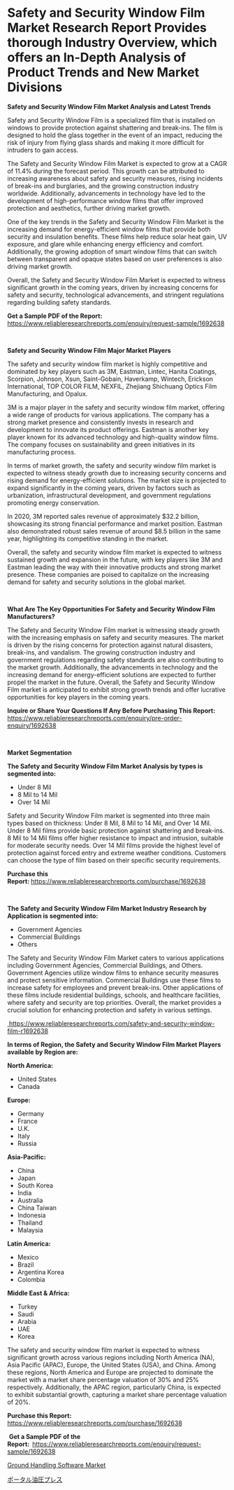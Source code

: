 <p><h1>Safety and Security Window Film Market Research Report Provides thorough Industry Overview, which offers an In-Depth Analysis of Product Trends and New Market Divisions</h1></p><p><strong>Safety and Security Window Film Market Analysis and Latest Trends</strong></p>
<p><p>Safety and Security Window Film is a specialized film that is installed on windows to provide protection against shattering and break-ins. The film is designed to hold the glass together in the event of an impact, reducing the risk of injury from flying glass shards and making it more difficult for intruders to gain access.</p><p>The Safety and Security Window Film Market is expected to grow at a CAGR of 11.4% during the forecast period. This growth can be attributed to increasing awareness about safety and security measures, rising incidents of break-ins and burglaries, and the growing construction industry worldwide. Additionally, advancements in technology have led to the development of high-performance window films that offer improved protection and aesthetics, further driving market growth.</p><p>One of the key trends in the Safety and Security Window Film Market is the increasing demand for energy-efficient window films that provide both security and insulation benefits. These films help reduce solar heat gain, UV exposure, and glare while enhancing energy efficiency and comfort. Additionally, the growing adoption of smart window films that can switch between transparent and opaque states based on user preferences is also driving market growth.</p><p>Overall, the Safety and Security Window Film Market is expected to witness significant growth in the coming years, driven by increasing concerns for safety and security, technological advancements, and stringent regulations regarding building safety standards.</p></p>
<p><strong>Get a Sample PDF of the Report:&nbsp;</strong> <a href="https://www.reliableresearchreports.com/enquiry/request-sample/1692638">https://www.reliableresearchreports.com/enquiry/request-sample/1692638</a></p>
<p>&nbsp;</p>
<p><strong>Safety and Security Window Film Major Market Players</strong></p>
<p><p>The safety and security window film market is highly competitive and dominated by key players such as 3M, Eastman, Lintec, Hanita Coatings, Scorpion, Johnson, Xsun, Saint-Gobain, Haverkamp, Wintech, Erickson International, TOP COLOR FILM, NEXFIL, Zhejiang Shichuang Optics Film Manufacturing, and Opalux.</p><p>3M is a major player in the safety and security window film market, offering a wide range of products for various applications. The company has a strong market presence and consistently invests in research and development to innovate its product offerings. Eastman is another key player known for its advanced technology and high-quality window films. The company focuses on sustainability and green initiatives in its manufacturing process.</p><p>In terms of market growth, the safety and security window film market is expected to witness steady growth due to increasing security concerns and rising demand for energy-efficient solutions. The market size is projected to expand significantly in the coming years, driven by factors such as urbanization, infrastructural development, and government regulations promoting energy conservation.</p><p>In 2020, 3M reported sales revenue of approximately $32.2 billion, showcasing its strong financial performance and market position. Eastman also demonstrated robust sales revenue of around $8.5 billion in the same year, highlighting its competitive standing in the market.</p><p>Overall, the safety and security window film market is expected to witness sustained growth and expansion in the future, with key players like 3M and Eastman leading the way with their innovative products and strong market presence. These companies are poised to capitalize on the increasing demand for safety and security solutions in the global market.</p></p>
<p>&nbsp;</p>
<p><strong>What Are The Key Opportunities For Safety and Security Window Film Manufacturers?</strong></p>
<p><p>The Safety and Security Window Film market is witnessing steady growth with the increasing emphasis on safety and security measures. The market is driven by the rising concerns for protection against natural disasters, break-ins, and vandalism. The growing construction industry and government regulations regarding safety standards are also contributing to the market growth. Additionally, the advancements in technology and the increasing demand for energy-efficient solutions are expected to further propel the market in the future. Overall, the Safety and Security Window Film market is anticipated to exhibit strong growth trends and offer lucrative opportunities for key players in the coming years.</p></p>
<p><strong>Inquire or Share Your Questions If Any Before Purchasing This Report:</strong> <a href="https://www.reliableresearchreports.com/enquiry/pre-order-enquiry/1692638">https://www.reliableresearchreports.com/enquiry/pre-order-enquiry/1692638</a></p>
<p>&nbsp;</p>
<p><strong>Market Segmentation</strong></p>
<p><strong>The Safety and Security Window Film Market Analysis by types is segmented into:</strong></p>
<p><ul><li>Under 8 Mil</li><li>8 Mil to 14 Mil</li><li>Over 14 Mil</li></ul></p>
<p><p>Safety and Security Window Film market is segmented into three main types based on thickness: Under 8 Mil, 8 Mil to 14 Mil, and Over 14 Mil. Under 8 Mil films provide basic protection against shattering and break-ins. 8 Mil to 14 Mil films offer higher resistance to impact and intrusion, suitable for moderate security needs. Over 14 Mil films provide the highest level of protection against forced entry and extreme weather conditions. Customers can choose the type of film based on their specific security requirements.</p></p>
<p><strong>Purchase this Report:&nbsp;</strong><a href="https://www.reliableresearchreports.com/purchase/1692638">https://www.reliableresearchreports.com/purchase/1692638</a></p>
<p>&nbsp;</p>
<p><strong>The Safety and Security Window Film Market Industry Research by Application is segmented into:</strong></p>
<p><ul><li>Government Agencies</li><li>Commercial Buildings</li><li>Others</li></ul></p>
<p><p>The Safety and Security Window Film Market caters to various applications including Government Agencies, Commercial Buildings, and Others. Government Agencies utilize window films to enhance security measures and protect sensitive information. Commercial Buildings use these films to increase safety for employees and prevent break-ins. Other applications of these films include residential buildings, schools, and healthcare facilities, where safety and security are top priorities. Overall, the market provides a crucial solution for enhancing protection and safety in various settings.</p></p>
<p><a href="https://www.reliableresearchreports.com/safety-and-security-window-film-r1692638">&nbsp;https://www.reliableresearchreports.com/safety-and-security-window-film-r1692638</a></p>
<p><strong>In terms of Region, the Safety and Security Window Film Market Players available by Region are:</strong></p>
<p>
    <p> <strong> North America: </strong>
        <ul>
            <li>United States</li>
            <li>Canada</li>
        </ul>
        </p> 
    <p> <strong> Europe: </strong>
        <ul>
            <li>Germany</li>
            <li>France</li>
            <li>U.K.</li>
            <li>Italy</li>
            <li>Russia</li>
        </ul>
        </p> 
    <p> <strong> Asia-Pacific: </strong>
        <ul>
            <li>China</li>
            <li>Japan</li>
            <li>South Korea</li>
            <li>India</li>
            <li>Australia</li>
            <li>China Taiwan</li>
            <li>Indonesia</li>
            <li>Thailand</li>
            <li>Malaysia</li>
        </ul>
        </p> 
    <p> <strong> Latin America: </strong>
        <ul>
            <li>Mexico</li>
            <li>Brazil</li>
            <li>Argentina Korea</li>
            <li>Colombia</li>
        </ul>
        </p> 
    <p> <strong> Middle East & Africa: </strong>
        <ul>
            <li>Turkey</li>
            <li>Saudi</li>
            <li>Arabia</li>
            <li>UAE</li>
            <li>Korea</li>
        </ul>
    </p>
    </p>
<p><p>The safety and security window film market is expected to witness significant growth across various regions including North America (NA), Asia Pacific (APAC), Europe, the United States (USA), and China. Among these regions, North America and Europe are projected to dominate the market with a market share percentage valuation of 30% and 25% respectively. Additionally, the APAC region, particularly China, is expected to exhibit substantial growth, capturing a market share percentage valuation of 20%.</p></p>
<p><strong>Purchase this Report: </strong><a href="https://www.reliableresearchreports.com/purchase/1692638">https://www.reliableresearchreports.com/purchase/1692638</a></p>
<p>&nbsp;<strong>Get a Sample PDF of the Report:&nbsp;&nbsp;</strong><a href="https://www.reliableresearchreports.com/enquiry/request-sample/1692638">https://www.reliableresearchreports.com/enquiry/request-sample/1692638</a></p>
<p><strong></strong></p>
<p><p><a href="https://github.com/rahu1506/Market-Research-Report-List-5/blob/main/ground-handling-software-market.md">Ground Handling Software Market</a></p><p><a href="https://github.com/ihabdkwlxs948/Market-Research-Report-List-3/blob/main/3962771112124.md">ポータル油圧プレス</a></p></p>